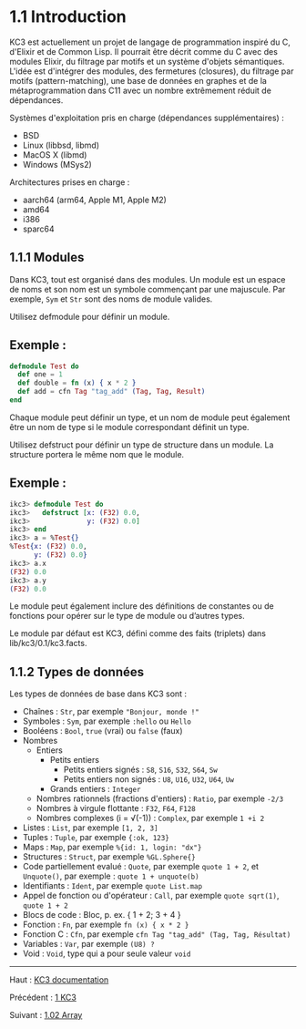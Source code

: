 # 1.1 Introduction

KC3 est actuellement un projet de langage de programmation inspiré
du C, d'Elixir et de Common Lisp. Il pourrait être décrit comme
du C avec des modules Elixir, du filtrage par motifs et un système
d'objets sémantiques. L'idée est d'intégrer des modules, des
fermetures (closures), du filtrage par motifs (pattern-matching),
une base de données en graphes et de la métaprogrammation dans
C11 avec un nombre extrêmement réduit de dépendances.

Systèmes d'exploitation pris en charge (dépendances supplémentaires) :
- BSD
- Linux (libbsd, libmd)
- MacOS X (libmd)
- Windows (MSys2)

Architectures prises en charge :
- aarch64 (arm64, Apple M1, Apple M2)
- amd64
- i386
- sparc64

## 1.1.1 Modules

Dans KC3, tout est organisé dans des modules. Un module est un espace
de noms et son nom est un symbole commençant par une majuscule. Par
exemple, `Sym` et `Str` sont des noms de module valides.

Utilisez defmodule pour définir un module.

## Exemple :
```elixir
defmodule Test do
  def one = 1
  def double = fn (x) { x * 2 }
  def add = cfn Tag "tag_add" (Tag, Tag, Result)
end
```
Chaque module peut définir un type, et un nom de module peut également
être un nom de type si le module correspondant définit un type.

Utilisez defstruct pour définir un type de structure dans un module.
La structure portera le même nom que le module.

## Exemple :
```elixir
ikc3> defmodule Test do
ikc3>   defstruct [x: (F32) 0.0,
ikc3>              y: (F32) 0.0]
ikc3> end
ikc3> a = %Test{}
%Test{x: (F32) 0.0,
      y: (F32) 0.0}
ikc3> a.x
(F32) 0.0
ikc3> a.y
(F32) 0.0
```
Le module peut également inclure des définitions de constantes ou de fonctions pour opérer sur le type de module ou d’autres types.

Le module par défaut est KC3, défini comme des faits (triplets)
dans lib/kc3/0.1/kc3.facts.

## 1.1.2 Types de données

Les types de données de base dans KC3 sont :
 - Chaînes : `Str`, par exemple `"Bonjour, monde !"`
 - Symboles : `Sym`, par exemple `:hello` ou `Hello`
 - Booléens : `Bool`, `true` (vrai) ou `false` (faux)
 - Nombres
   - Entiers
     - Petits entiers
       - Petits entiers signés : `S8`, `S16`, `S32`, `S64`, `Sw`
       - Petits entiers non signés : `U8`, `U16`, `U32`, `U64`, `Uw`
     - Grands entiers : `Integer`
   - Nombres rationnels (fractions d'entiers) : `Ratio`,
     par exemple `-2/3`
   - Nombres à virgule flottante : `F32`, `F64`, `F128`
   - Nombres complexes (i = √(-1)) : `Complex`, par exemple `1 +i 2`
 - Listes : `List`, par exemple `[1, 2, 3]`
 - Tuples : `Tuple`, par exemple `{:ok, 123}`
 - Maps : `Map`, par exemple `%{id: 1, login: "dx"}`
 - Structures : `Struct`, par exemple `%GL.Sphere{}`
 - Code partiellement evalué : `Quote`, par exemple `quote 1 + 2`,
   et `Unquote()`, par exemple : `quote 1 + unquote(b)`
 - Identifiants : `Ident`, par exemple `quote List.map`
 - Appel de fonction ou d'opérateur : `Call`, par exemple
   `quote sqrt(1)`, `quote 1 + 2`
 - Blocs de code : Bloc, p. ex. { 1 + 2; 3 + 4 }
 - Fonction : `Fn`, par exemple `fn (x) { x * 2 }`
 - Fonction C : `Cfn`, par exemple
   `cfn Tag "tag_add" (Tag, Tag, Résultat)`
 - Variables : `Var`, par exemple `(U8) ?`
 - Void : `Void`, type qui a pour seule valeur `void`

---

Haut : [KC3 documentation](../)

Précédent : [1 KC3](./)

Suivant : [1.02 Array](1.02_Array)

